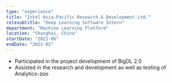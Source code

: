 ```yaml
---
type: "experience"
title: "Intel Asia-Pacific Research & Development Ltd."
rolesubtitle: "Deep Learning Software Intern"
department: "Machine Learning Platform"
location: "Shanghai, China"
startDate: "2021-06"
endDate: "2022-02"
---
```

- Participated in the project development of BigDL 2.0 
- Assisted in the research and development as well as testing of Analytics-zoo